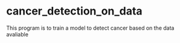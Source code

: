 # cancer_detection_on_data
This program is to train  a model to detect cancer based on the data avaliable
